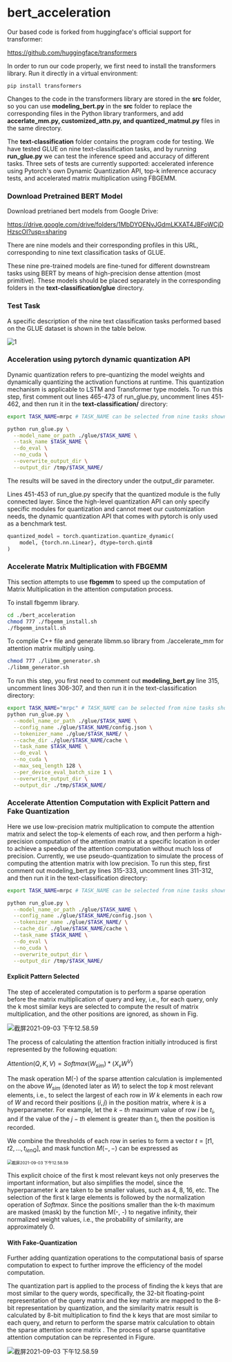 # bert_acceleration

Our based code is forked from huggingface's official support for transformer:

https://github.com/huggingface/transformers

In order to run our code properly, we first need to install the transformers library. Run it directly in a virtual environment:

```
pip install transformers
```

Changes to the code in the transformers library are stored in the **src** folder, so you can use **modeling_bert.py** in the **src** folder to replace the corresponding files in the Python library tranformers, and add **accerlate_mm.py, customized_attn.py, and quantized_matmul.py** files in the same directory.

The **text-classification** folder contains the program code for testing. We have tested GLUE on nine text-classification tasks, and by running **run_glue.py** we can test the inference speed and accuracy of different tasks. Three sets of tests are currently supported: accelerated inference using Pytorch's own Dynamic Quantization API, top-k inference accuracy tests, and accelerated matrix multiplication using FBGEMM.



### Download Pretrained BERT Model

Download pretrianed bert models from Google Drive: 

https://drive.google.com/drive/folders/1MbDYOENvJGdmLKXAT4JBFoWCjDHzscOI?usp=sharing

There are nine models and their corresponding profiles in this URL, corresponding to nine text classification tasks of GLUE.

These nine pre-trained models are fine-tuned for different downstream tasks using BERT by means of high-precision dense attention (most primitive). These models should be placed separately in the corresponding folders in the **text-classification/glue** directory.



### Test Task 

A specific description of the nine text classification tasks performed based on the GLUE dataset is shown in the table below.

![1](C:\Users\lenovo\Desktop\bert_acceleration\figs\1.png)



### Acceleration using pytorch dynamic quantization API

Dynamic quantization refers to pre-quantizing the model weights and dynamically quantizing the activation functions at runtime. This quantization mechanism is applicable to LSTM and Transformer type models. To run this step, first comment out lines 465-473 of run_glue.py, uncomment lines 451-462, and then run it in the **text-classification/** directory: 

```bash
export TASK_NAME=mrpc # TASK_NAME can be selected from nine tasks shown above

python run_glue.py \
  --model_name_or_path ./glue/$TASK_NAME \
  --task_name $TASK_NAME \
  --do_eval \
  --no_cuda \
  --overwrite_output_dir \
  --output_dir /tmp/$TASK_NAME/
```

The results will be saved in the directory under the output_dir parameter.

Lines 451-453 of run_glue.py specify that the quantized module is the fully connected layer. Since the high-level quantization API can only specify specific modules for quantization and cannot meet our customization needs, the dynamic quantization API that comes with pytorch is only used as a benchmark test.

```python
quantized_model = torch.quantization.quantize_dynamic(
	model, {torch.nn.Linear}, dtype=torch.qint8
)
```



### Accelerate Matrix Multiplication with FBGEMM

This section attempts to use **fbgemm** to speed up the computation of Matrix Multiplication in the attention computation process.

To install fbgemm library.

```bash
cd ./bert_acceleration
chmod 777 ./fbgemm_install.sh
./fbgemm_install.sh
```

To complie C++ file and generate libmm.so library from ./accelerate_mm for attention matrix multiply using.

```bash
chmod 777 ./libmm_generator.sh
./libmm_generator.sh
```

To run this step, you first need to comment out **modeling_bert.py** line 315, uncomment lines 306-307, and then run it in the text-classification directory:

```bash
export TASK_NAME="mrpc" # TASK_NAME can be selected from nine tasks shown above
python run_glue.py \
  --model_name_or_path ./glue/$TASK_NAME \
  --config_name ./glue/$TASK_NAME/config.json \
  --tokenizer_name ./glue/$TASK_NAME/ \
  --cache_dir ./glue/$TASK_NAME/cache \
  --task_name $TASK_NAME \
  --do_eval \
  --no_cuda \
  --max_seq_length 128 \
  --per_device_eval_batch_size 1 \
  --overwrite_output_dir \
  --output_dir ./tmp/$TASK_NAME/
```



### Accelerate Attention Computation with Explicit Pattern and Fake Quantization

Here we use low-precision matrix multiplication to compute the attention matrix and select the top-k elements of each row, and then perform a high-precision computation of the attention matrix at a specific location in order to achieve a speedup of the attention computation without much loss of precision. Currently, we use pseudo-quantization to simulate the process of computing the attention matrix with low precision. To run this step, first comment out modeling_bert.py lines 315-333, uncomment lines 311-312, and then run it in the text-classification directory:

```bash
export TASK_NAME=mrpc # TASK_NAME can be selected from nine tasks shown above

python run_glue.py \
  --model_name_or_path ./glue/$TASK_NAME \
  --config_name ./glue/$TASK_NAME/config.json \
  --tokenizer_name ./glue/$TASK_NAME/ \
  --cache_dir ./glue/$TASK_NAME/cache \
  --task_name $TASK_NAME \
  --do_eval \
  --no_cuda \
  --overwrite_output_dir \
  --output_dir /tmp/$TASK_NAME/
```

#### Explicit Pattern Selected

The step of accelerated computation is to perform a sparse operation before the matrix multiplication of query and key, i.e., for each query, only the k most similar keys are selected to compute the result of matrix multiplication, and the other positions are ignored, as shown in Fig.

![截屏2021-09-03 下午12.58.59](C:\Users\lenovo\Desktop\bert_acceleration\figs\2.png)

The process of calculating the attention fraction initially introduced is first represented by the following equation:

$Attention(Q,K,V)=Softmax(W_{sim}) * (X_{v}W^V)$

The mask operation M(-) of the sparse attention calculation is implemented on the above $W_{sim}$ (denoted later as $W$) to select the top $k$ most relevant elements, i.e., to select the largest of each row in $W$ $k$ elements in each row of $W$ and record their positions $(i, j)$  in the position matrix, where $k$ is a hyperparameter. For example, let the $k-th$ maximum value of row $i$ be $t_i$, and if the value of the $j-th$ element is greater than $t_i$, then the position is recorded.

We combine the thresholds of each row in series to form a vector $t = [t1, t2, ..., t_{lenQ} ]$, and  mask function $M(-, -)$ can be expressed as

<img src="C:\Users\lenovo\Desktop\bert_acceleration\figs\3.png" alt="截屏2021-09-03 下午12.58.59" style="zoom:67%;" />

This explicit choice of the first k most relevant keys not only preserves the important information, but also simplifies the model, since the hyperparameter k are taken to be smaller values, such as 4, 8, 16, etc. The selection of the first k large elements is followed by the normalization operation of $Softmax$. Since the positions smaller than the k-th maximum are masked (mask) by the function M(-, -) to negative infinity, their normalized weight values, i.e., the probability of similarity, are approximately 0.

#### 		With Fake-Quantization 

Further adding quantization operations to the computational basis of sparse computation to
expect to further improve the efficiency of the model computation. 

The quantization part is applied to the process of finding the k keys that are most similar to the query words, specifically, the 32-bit floating-point representation of the query matrix and the key matrix are mapped to the 8-bit representation by quantization, and the similarity matrix result is calculated by 8-bit multiplication to find the k keys that are most similar to each query, and return to perform the sparse matrix calculation to obtain the sparse attention score matrix . The process of sparse quantitative attention computation can be represented in Figure.

![截屏2021-09-03 下午12.58.59](C:\Users\lenovo\Desktop\bert_acceleration\figs\4.png)

